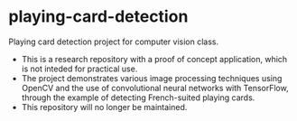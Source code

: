 # playing-card-detection
Playing card detection project for computer vision class.

* This is a research repository with a proof of concept application, which is not inteded for practical use.
* The project demonstrates various image processing techniques using OpenCV and the use of convolutional neural networks with TensorFlow, through the example of detecting French-suited playing cards.
* This repository will no longer be maintained.
